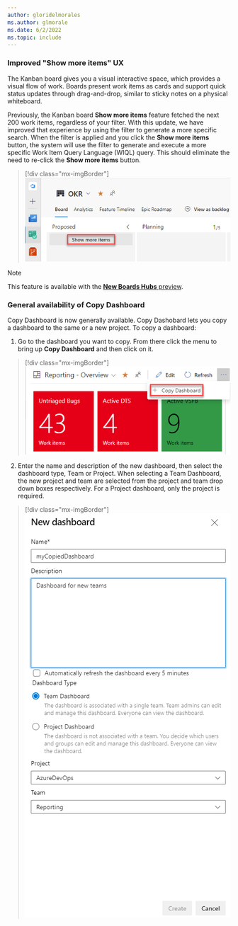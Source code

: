 ```yaml
---
author: gloridelmorales
ms.author: glmorale
ms.date: 6/2/2022
ms.topic: include
---
```


### Improved "Show more items" UX 

The Kanban board gives you a visual interactive space, which provides a visual flow of work. Boards present work items as cards and support quick status updates through drag-and-drop, similar to sticky notes on a physical whiteboard. 

Previously, the Kanban board **Show more items** feature fetched the next 200 work items, regardless of your filter. With this update, we have improved that experience by using the filter to generate a more specific search. When the filter is applied and you click the **Show more items** button, the system will use the filter to generate and execute a more specific Work Item Query Language (WIQL) query. This should eliminate the need to re-click the **Show more items** button.

> [!div class="mx-imgBorder"]
> ![Show more items in Kanban board](../../media/204-boards-01.png "Show more items in Kanban board")

> [!NOTE]
> This feature is available with the [**New Boards Hubs** preview](https://devblogs.microsoft.com/devops/new-boards-hub-public-preview/). 

### General availability of Copy Dashboard

Copy Dashboard is now generally available. Copy Dashobard lets you copy a dashboard to the same or a new project. To copy a dashboard:

1. Go to the dashboard you want to copy. From there click the menu to bring up **Copy Dashboard** and then click on it.

> [!div class="mx-imgBorder"]
> ![Copy dashboard](../../media/187-boards-11.png)

2. Enter the name and description of the new dashboard, then select the dashboard type, Team or Project. When selecting a Team Dashboard, the new project and team are selected from the project and team drop down boxes respectively. For a Project dashboard, only the project is required.

> [!div class="mx-imgBorder"]
> ![New dashboard options menu](../../media/187-boards-12.png)